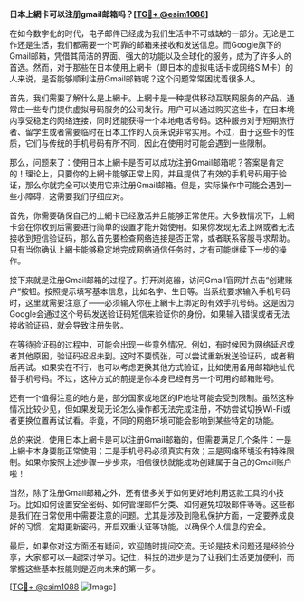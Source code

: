 **日本上網卡可以注册gmail邮箱吗？[[TG💪+ @esim1088](https://t.me/s/esim1088)]**

在如今数字化的时代，电子邮件已经成为我们生活中不可或缺的一部分。无论是工作还是生活，我们都需要一个可靠的邮箱来接收和发送信息。而Google旗下的Gmail邮箱，凭借其简洁的界面、强大的功能以及全球化的服务，成为了许多人的首选。然而，对于那些在日本使用上網卡（即日本的虚拟电话卡或网络SIM卡）的人来说，是否能够顺利注册Gmail邮箱呢？这个问题常常困扰着很多人。

首先，我们需要了解什么是上網卡。上網卡是一种提供移动互联网服务的产品，通常由一些专门提供虚拟号码服务的公司发行。用户可以通过购买这些卡，在日本境内享受稳定的网络连接，同时还能获得一个本地电话号码。这种服务对于短期旅行者、留学生或者需要临时在日本工作的人员来说非常实用。不过，由于这些卡的性质，它们与传统的手机号码有所不同，因此在使用时可能会遇到一些限制。

那么，问题来了：使用日本上網卡是否可以成功注册Gmail邮箱呢？答案是肯定的！理论上，只要你的上網卡能够正常上网，并且提供了有效的手机号码用于验证，那么你就完全可以使用它来注册Gmail邮箱。但是，实际操作中可能会遇到一些小障碍，这需要我们仔细应对。

首先，你需要确保自己的上網卡已经激活并且能够正常使用。大多数情况下，上網卡会在你收到后需要进行简单的设置才能开始使用。如果你发现无法上网或者无法接收到短信验证码，那么首先要检查网络连接是否正常，或者联系客服寻求帮助。只有当你确认上網卡能够稳定地完成网络通信任务时，才有可能继续下一步的操作。

接下来就是注册Gmail邮箱的过程了。打开浏览器，访问Gmail官网并点击“创建账户”按钮。按照提示填写基本信息，比如名字、生日等。当系统要求输入手机号码时，这里就需要注意了——必须输入你在上網卡上绑定的有效手机号码。这是因为Google会通过这个号码发送验证码短信来验证你的身份。如果输入错误或者无法接收验证码，就会导致注册失败。

在等待验证码的过程中，可能会出现一些意外情况。例如，有时候因为网络延迟或者其他原因，验证码迟迟未到。这时不要慌张，可以尝试重新发送验证码，或者稍后再试。如果实在不行，也可以考虑更换其他方式验证，比如使用备用邮箱地址代替手机号码。不过，这种方式的前提是你本身已经有另一个可用的邮箱账号。

还有一个值得注意的地方是，部分国家或地区的IP地址可能会受到限制。虽然这种情况比较少见，但如果发现无论怎么操作都无法完成注册，不妨尝试切换Wi-Fi或者更换位置再试试看。毕竟，不同的网络环境可能会影响到某些特定的功能。

总的来说，使用日本上網卡是可以注册Gmail邮箱的，但需要满足几个条件：一是上網卡本身要能正常使用；二是手机号码必须真实有效；三是网络环境没有特殊限制。如果你按照上述步骤一步步来，相信很快就能成功创建属于自己的Gmail账户啦！

当然，除了注册Gmail邮箱之外，还有很多关于如何更好地利用这款工具的小技巧。比如如何设置安全密码、如何管理邮件分类、如何避免垃圾邮件等等。这些都是我们在日常使用中需要注意的问题。尤其是涉及到隐私保护方面，一定要养成良好的习惯，定期更新密码，开启双重认证等功能，以确保个人信息的安全。

最后，如果你对这方面还有疑问，欢迎随时提问交流。无论是技术问题还是经验分享，大家都可以一起探讨学习。记住，科技的进步是为了让我们生活更加便利，而掌握这些基本技能则是迈向未来的第一步。

[[TG💪+ @esim1088](https://t.me/s/esim1088) ![Image](https://i.postimg.cc/4NQfJmqS/Snipaste-2025-05-13-00-14-12.png)]